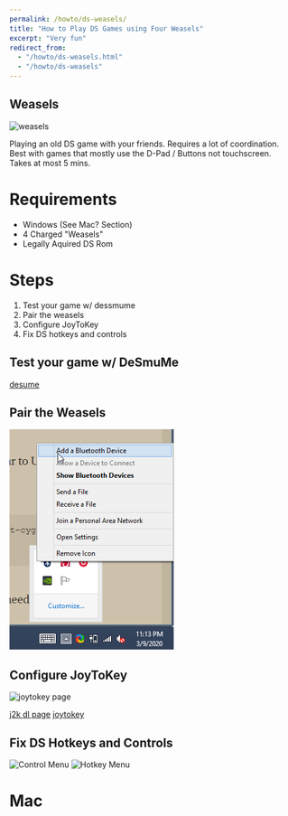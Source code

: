 ```yaml
---
permalink: /howto/ds-weasels/
title: "How to Play DS Games using Four Weasels"
excerpt: "Very fun"
redirect_from:
  - "/howto/ds-weasels.html"
  - "/howto/ds-weasels"
---
```


## Weasels

![weasels](https://www.defygaminguk.com/wp-content/uploads/2019/06/default-shell-600x408.png)

Playing an old DS game with your friends.
Requires a lot of coordination.
Best with games that mostly use the D-Pad / Buttons not touchscreen.
Takes at most 5 mins.

# Requirements

* Windows (See Mac? Section)
* 4 Charged "Weasels"
* Legally Aquired DS Rom

# Steps

1. Test your game w/ dessmume
2. Pair the weasels
3. Configure JoyToKey 
4. Fix DS hotkeys and controls

## Test your game w/ DeSmuMe 

[desume](http://desmume.org/download/)

## Pair the Weasels

![Bluetooth](/images/howto-ds-weasels-bluetooth-begin.png)


## Configure JoyToKey 

![joytokey page](https://i.imgur.com/hNPRDkk.png)

[j2k dl page](https://joytokey.net/en/download)
[joytokey](https://kkevlar.github.io/files/JoyToKey_en.zip)

## Fix DS Hotkeys and Controls

![Control Menu](https://i.imgur.com/RDqyFEL.png)
![Hotkey Menu](https://i.imgur.com/o4ozMxG.png)

# Mac






